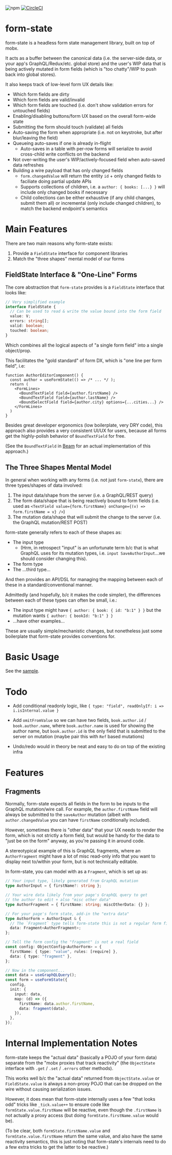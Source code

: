 ![npm](https://img.shields.io/npm/v/@homebound/form-state)
[![CircleCI](https://circleci.com/gh/homebound-team/form-state.svg?style=svg)](https://circleci.com/gh/homebound-team/form-state)

# form-state

form-state is a headless form state management library, built on top of mobx.

It acts as a buffer between the canonical data (i.e. the server-side data, or your app's GraphQL/Redux/etc. global store) and the user's WIP data that is being actively mutated in form fields (which is "too chatty"/WIP to push back into global stores).

It also keeps track of low-level form UX details like:

- Which form fields are dirty
- Which form fields are valid/invalid
- Which form fields are touched (i.e. don't show validation errors for untouched fields)
- Enabling/disabling buttons/form UX based on the overall form-wide state
- Submitting the form should touch (validate) all fields
- Auto-saving the form when appropriate (i.e. not on keystroke, but after blur/leaving the field)
- Queueing auto-saves if one is already in-flight
  - Auto-saves in a table with per-row forms will serialize to avoid cross-child write conflicts on the backend
- Not over-writing the user's WIP/actively-focused field when auto-saved data refreshes
- Building a wire payload that has only changed fields
  - `form.changedValue` will return the entity `id` + only changed fields to faciliate doing partial update APIs
  - Supports collections of children, i.e. a `author: { books: [...} }` will include only changed books if necessary
  - Child collections can be either exhaustive (if any child changes, submit them all) or incremental (only include changed children), to match the backend endpoint's semantics

# Main Features

There are two main reasons why form-state exists:

1. Provide a `FieldState` interface for component libraries
2. Match the "three shapes" mental model of our forms

## FieldState Interface & "One-Line" Forms

The core abstraction that `form-state` provides is a `FieldState` interface that looks like:

```ts
// Very simplified example
interface FieldState {
  // Can be used to read & write the value bound into the form field
  value: V;
  errors: string[];
  valid: boolean;
  touched: boolean;
}
```

Which combines all the logical aspects of "a single form field" into a single object/prop.

This facilitates the "gold standard" of form DX, which is "one line per form field", i.e:

```tsx
function AuthorEditorComponent() {
  const author = useFormState(() => /* ... */ );
  return (
    <FormLines>
      <BoundTextField field={author.firstName} />
      <BoundTextField field={author.lastName} />
      <BoundSelectField field={author.city} options={...cities...} />
    </FormLines>
  )
}
```

Besides great developer ergonomics (low boilerplate, very DRY code), this approach also provides a very consistent UI/UX for users, because all forms get the highly-polish behavior of `BoundTextField` for free.

(See the `BoundTextField` in [Beam](https://github.com/homebound-team/beam) for an actual implementation of this approach.)

## The Three Shapes Mental Model

In general when working with any forms (i.e. not just `form-state`), there are three types/shapes of data involved:

1. The input data/shape from the server (i.e. a GraphQL/REST query)
2. The form data/shape that is being reactively bound to form fields (i.e. used as `<TextField value={form.firstName} onChange={(v) => form.firstName = v} />`)
3. The mutation data/shape that will submit the change to the server (i.e. the GraphQL mutation/REST POST)

form-state generally refers to each of these shapes as:

- The input type
  - (Hrm, in retrospect "input" is an unfortunate term b/c that is what GraphQL uses for its mutation types, i.e. `input SaveAuthorInput`...we should consider changing this).
- The form type
- The ...third type...

And then provides an API/DSL for managing the mapping between each of these in a standard/conventional manner.

Admittedly (and hopefully, b/c it makes the code simpler), the differences between each of these types can often be small, i.e.:

- The input type might have `{ author: { book: { id: "b:1" } }` but the mutation wants `{ author: { bookId: "b:1" } }`
- ...have other examples...

These are usually simple/mechanistic changes, but nonetheless just some boilerplate that form-state provides conventions for.

# Basic Usage

See the [sample](https://github.com/homebound-team/form-state/blob/main/src/FormStateApp.tsx).

# Todo

- Add conditional readonly logic, like `{ type: "field", readOnlyIf: i => i.isInternal.value }`

- Add `omitFromValue` so we can have two fields, `book.author.id` / `book.author.name`, where `book.author.name` is used for showing the author name, but `book.author.id` is the only field that is submitted to the server on mutation (maybe pair this with `Ref` based mutations)

- Undo/redo would in theory be neat and easy to do on top of the existing infra

# Features

## Fragments

Normally, form-state expects all fields in the form to be inputs to the GraphQL mutation/wire call. For example, the `author.firstName` field will always be submitted to the `saveAuthor` mutation (albeit with `author.changedValue` you can have `firstName` conditionally included).

However, sometimes there is "other data" that your UX needs to render the form, which is not strictly a form field, but would be handy for the data to "just be on the form" anyway, as you're passing it in around code.

A stereotypical example of this is GraphQL fragments, where an `AuthorFragment` might have a lot of misc read-only info that you want to display next to/within your form, but is not technically editable.

In form-state, you can model with as a `Fragment`, which is set up as:

```ts
// Your input type, likely generated from GraphQL mutation
type AuthorInput = { firstName?: string };

// Your wire data likely from your page's GraphQL query to get
// the author to edit + also "misc other data"
type AuthorFragment = { firstName: string; miscOtherData: {} };

// For your page's form state, add-in the "extra data"
type AuthorForm = AuthorInput & {
  // The `Fragment` type tells form-state this is not a regular form field
  data: Fragment<AuthorFragment>;
};

// Tell the form config the "fragment" is not a real field
const config: ObjectConfig<AuthorForm> = {
  firstName: { type: "value", rules: [require] },
  data: { type: "fragment" },
};

// Now in the component...
const data = useGraphQLQuery();
const form = useFormState({
  config,
  init: {
    input: data,
    map: (d) => ({
      firstName: data.author.firstName,
      data: fragment(data),
    }),
  },
});
```

# Internal Implementation Notes

form-state keeps the "actual data" (basically a POJO of your form data) separate from the "mobx proxies that track reactivity" (the `ObjectState` interface with `.get` / `.set` / `.errors` other methods).

This works well b/c the "actual data" returned from `ObjectState.value` or `FieldState.value` is always a non-proxy POJO that can be dropped on the wire without causing serialization issues.

However, it does mean that form-state internally uses a few "that looks odd" tricks like `_tick.value++` to ensure code like `formState.value.firstName` will be reactive, even though the `.firstName` is not actually a proxy access (but doing `formState.firstName.value` would be).

(To be clear, both `formState.firstName.value` and `formState.value.firstName` return the same value, and also have the same reactivity semantics, this is just noting that form-state's internals need to do a few extra tricks to get the latter to be reactive.)
